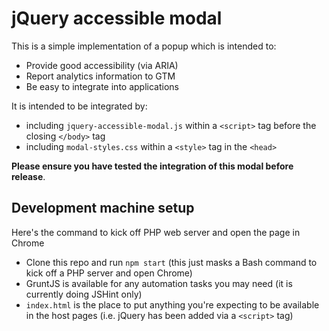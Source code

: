 # jQuery accessible modal

This is a simple implementation of a popup which is intended to:

* Provide good accessibility (via ARIA)
* Report analytics information to GTM
* Be easy to integrate into applications

It is intended to be integrated by:
 
 * including `jquery-accessible-modal.js` within a `<script>` tag before the closing `</body>` tag
 * including `modal-styles.css` within a `<style>` tag in the `<head>`
 
 **Please ensure you have tested the integration of this modal before release**.
 
 ## Development machine setup
 
 Here's the command to kick off PHP web server and open the page in Chrome
 
* Clone this repo and run `npm start` (this just masks a Bash command to kick off a PHP server  and open Chrome)
* GruntJS is available for any automation tasks you may need (it is currently doing JSHint only)
* `index.html` is the place to put anything you're expecting to be available in the host pages (i.e. jQuery has been added via a `<script>` tag)
 
 